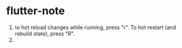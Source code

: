 # flutter-note
1. to hot reload changes while running, press "r". To hot restart (and rebuild state), press "R".
2. 